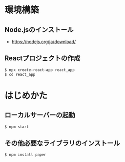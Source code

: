 # 環境構築

## Node.jsのインストール

- https://nodejs.org/ja/download/

## Reactプロジェクトの作成

```bash
$ npx create-react-app react_app
$ cd react_app
```

# はじめかた

## ローカルサーバーの起動

```bash
$ npm start
```

## その他必要なライブラリのインストール

```bash
$ npm install paper
```